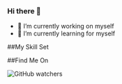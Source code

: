 ### Hi there 👋

<!--
**sandesh6190/Sandesh6190** is a ✨ _special_ ✨ repository because its `README.md` (this file) appears on your GitHub profile.

Here are some ideas to get you started:


- 👯 I’m looking to collaborate on ...
- 🤔 I’m looking for help with ...
- 💬 Ask me about ...
- 📫 How to reach me: ...
- 😄 Pronouns: ...
- ⚡ Fun fact: I
-->

- 🔭 I’m currently working on myself
- 🌱 I’m currently learning for myself

##My Skill Set

##Find Me On

![GitHub watchers](https://img.shields.io/github/watchers/sandesh6190/eKirana?style=social&logoColor=black&labelColor=red&color=red)

